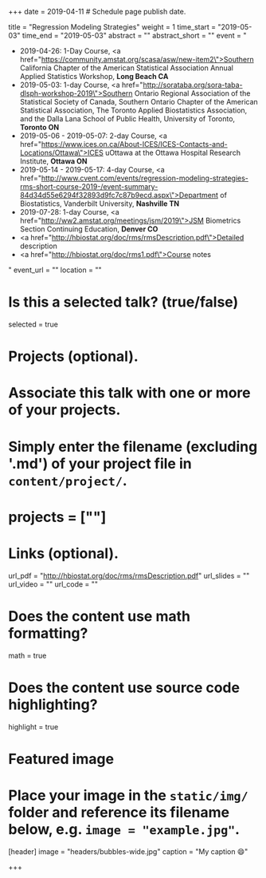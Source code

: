 +++
date = 2019-04-11  # Schedule page publish date.

title = "Regression Modeling Strategies"
weight = 1
time_start = "2019-05-03"
time_end = "2019-05-03"
abstract = ""
abstract_short = ""
event = "<ul><li>2019-04-26: 1-Day Course, <a href=\"https://community.amstat.org/scasa/asw/new-item2\">Southern California Chapter of the American Statistical Association</a> Annual Applied Statistics Workshop, <b>Long Beach CA</b></li><li>2019-05-03: 1-day Course, <a href=\"http://sorataba.org/sora-taba-dlsph-workshop-2019\">Southern Ontario Regional Association of the Statistical Society of Canada, Southern Ontario Chapter of the American Statistical Association, The Toronto Applied Biostatistics Association, and the Dalla Lana School of Public Health, University of Toronto</a>, <b>Toronto ON</b></li><li>2019-05-06 - 2019-05-07: 2-day Course, <a href=\"https://www.ices.on.ca/About-ICES/ICES-Contacts-and-Locations/Ottawa\">ICES uOttawa</a> at the Ottawa Hospital Research Institute, <b>Ottawa ON</b></li><li>2019-05-14 - 2019-05-17: 4-day Course, <a href=\"http://www.cvent.com/events/regression-modeling-strategies-rms-short-course-2019-/event-summary-84d34d55e6294f32893d9fc7c87b9ecd.aspx\">Department of Biostatistics, Vanderbilt University</a>, <b>Nashville TN</b></li><li>2019-07-28: 1-day Course, <a href=\"http://ww2.amstat.org/meetings/jsm/2019\">JSM Biometrics Section Continuing Education</a>, <b>Denver CO</b></li><li><a href=\"http://hbiostat.org/doc/rms/rmsDescription.pdf\">Detailed description</a></li><li><a href=\"http://hbiostat.org/doc/rms1.pdf\">Course notes</a></li></ul>"
event_url = ""
location = ""

# Is this a selected talk? (true/false)
selected = true

# Projects (optional).
#   Associate this talk with one or more of your projects.
#   Simply enter the filename (excluding '.md') of your project file in `content/project/`.
# projects = [""]

# Links (optional).
url_pdf = "http://hbiostat.org/doc/rms/rmsDescription.pdf"
url_slides = ""
url_video = ""
url_code = ""

# Does the content use math formatting?
math = true

# Does the content use source code highlighting?
highlight = true

# Featured image
# Place your image in the `static/img/` folder and reference its filename below, e.g. `image = "example.jpg"`.
[header]
image = "headers/bubbles-wide.jpg"
caption = "My caption :smile:"

+++
